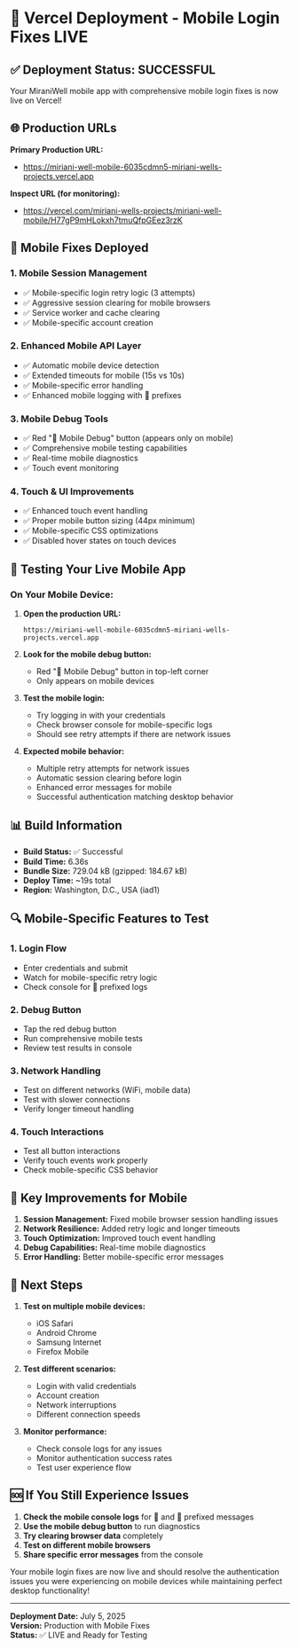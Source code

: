 # 🚀 Vercel Deployment - Mobile Login Fixes LIVE

## ✅ Deployment Status: SUCCESSFUL

Your MiraniWell mobile app with comprehensive mobile login fixes is now live on Vercel!

## 🌐 Production URLs

**Primary Production URL:**
- https://miriani-well-mobile-6035cdmn5-miriani-wells-projects.vercel.app

**Inspect URL (for monitoring):**
- https://vercel.com/miriani-wells-projects/miriani-well-mobile/H77gP9mHLokxh7tmuQfpGEez3rzK

## 📱 Mobile Fixes Deployed

### 1. Mobile Session Management
- ✅ Mobile-specific login retry logic (3 attempts)
- ✅ Aggressive session clearing for mobile browsers
- ✅ Service worker and cache clearing
- ✅ Mobile-specific account creation

### 2. Enhanced Mobile API Layer
- ✅ Automatic mobile device detection
- ✅ Extended timeouts for mobile (15s vs 10s)
- ✅ Mobile-specific error handling
- ✅ Enhanced mobile logging with 📱 prefixes

### 3. Mobile Debug Tools
- ✅ Red "🔧 Mobile Debug" button (appears only on mobile)
- ✅ Comprehensive mobile testing capabilities
- ✅ Real-time mobile diagnostics
- ✅ Touch event monitoring

### 4. Touch & UI Improvements
- ✅ Enhanced touch event handling
- ✅ Proper mobile button sizing (44px minimum)
- ✅ Mobile-specific CSS optimizations
- ✅ Disabled hover states on touch devices

## 🧪 Testing Your Live Mobile App

### On Your Mobile Device:

1. **Open the production URL:**
   ```
   https://miriani-well-mobile-6035cdmn5-miriani-wells-projects.vercel.app
   ```

2. **Look for the mobile debug button:**
   - Red "🔧 Mobile Debug" button in top-left corner
   - Only appears on mobile devices

3. **Test the mobile login:**
   - Try logging in with your credentials
   - Check browser console for mobile-specific logs
   - Should see retry attempts if there are network issues

4. **Expected mobile behavior:**
   - Multiple retry attempts for network issues
   - Automatic session clearing before login
   - Enhanced error messages for mobile
   - Successful authentication matching desktop behavior

## 📊 Build Information

- **Build Status:** ✅ Successful
- **Build Time:** 6.36s
- **Bundle Size:** 729.04 kB (gzipped: 184.67 kB)
- **Deploy Time:** ~19s total
- **Region:** Washington, D.C., USA (iad1)

## 🔍 Mobile-Specific Features to Test

### 1. Login Flow
- Enter credentials and submit
- Watch for mobile-specific retry logic
- Check console for 📱 prefixed logs

### 2. Debug Button
- Tap the red debug button
- Run comprehensive mobile tests
- Review test results in console

### 3. Network Handling
- Test on different networks (WiFi, mobile data)
- Test with slower connections
- Verify longer timeout handling

### 4. Touch Interactions
- Test all button interactions
- Verify touch events work properly
- Check mobile-specific CSS behavior

## 🎯 Key Improvements for Mobile

1. **Session Management:** Fixed mobile browser session handling issues
2. **Network Resilience:** Added retry logic and longer timeouts
3. **Touch Optimization:** Improved touch event handling
4. **Debug Capabilities:** Real-time mobile diagnostics
5. **Error Handling:** Better mobile-specific error messages

## 📝 Next Steps

1. **Test on multiple mobile devices:**
   - iOS Safari
   - Android Chrome
   - Samsung Internet
   - Firefox Mobile

2. **Test different scenarios:**
   - Login with valid credentials
   - Account creation
   - Network interruptions
   - Different connection speeds

3. **Monitor performance:**
   - Check console logs for any issues
   - Monitor authentication success rates
   - Test user experience flow

## 🆘 If You Still Experience Issues

1. **Check the mobile console logs** for 📱 and 🔐 prefixed messages
2. **Use the mobile debug button** to run diagnostics
3. **Try clearing browser data** completely
4. **Test on different mobile browsers**
5. **Share specific error messages** from the console

Your mobile login fixes are now live and should resolve the authentication issues you were experiencing on mobile devices while maintaining perfect desktop functionality!

---

**Deployment Date:** July 5, 2025  
**Version:** Production with Mobile Fixes  
**Status:** ✅ LIVE and Ready for Testing
